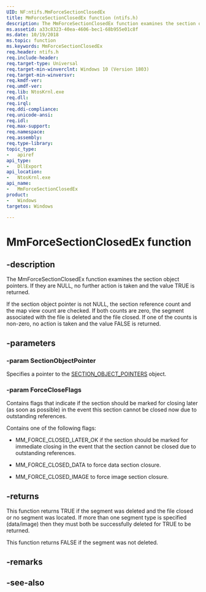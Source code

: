 ```yaml
---
UID: NF:ntifs.MmForceSectionClosedEx
title: MmForceSectionClosedEx function (ntifs.h)
description: The MmForceSectionClosedEx function examines the section object pointers.  If they are NULL, no further action is taken and the value TRUE is returned.
ms.assetid: a33c8323-40ea-4606-bec1-68b955e01c8f
ms.date: 10/19/2018
ms.topic: function
ms.keywords: MmForceSectionClosedEx
req.header: ntifs.h
req.include-header:
req.target-type: Universal
req.target-min-winverclnt: Windows 10 (Version 1803)
req.target-min-winversvr:
req.kmdf-ver:
req.umdf-ver:
req.lib: NtosKrnl.exe
req.dll:
req.irql: 
req.ddi-compliance:
req.unicode-ansi:
req.idl:
req.max-support:
req.namespace:
req.assembly:
req.type-library: 
topic_type: 
-	apiref
api_type: 
-	DllExport
api_location: 
-	NtosKrnl.exe
api_name: 
-	MmForceSectionClosedEx
product:
-	Windows
targetos: Windows

---
```


# MmForceSectionClosedEx function


## -description

The MmForceSectionClosedEx function examines the section object pointers.  If they are NULL, no further action is taken and the value TRUE is returned.

If the section object pointer is not NULL, the section reference count and the map view count are checked.  If both counts are zero, the segment associated with the file is deleted and the file closed. If one of the counts is non-zero, no action is taken and the value FALSE is returned.

## -parameters

### -param SectionObjectPointer

Specifies a pointer to the [SECTION_OBJECT_POINTERS](https://docs.microsoft.com/windows-hardware/drivers/ddi/content/wdm/ns-wdm-_section_object_pointers) object.

### -param ForceCloseFlags
Contains flags that indicate if the section should  be marked for closing later (as soon as possible) in the event this section cannot be closed now due to outstanding references.

Contains one of the following flags:

* MM_FORCE_CLOSED_LATER_OK if the section should be marked for immediate closing in the event that the section cannot be closed due to outstanding references.

* MM_FORCE_CLOSED_DATA to force data section closure.

* MM_FORCE_CLOSED_IMAGE to force image section closure.

## -returns
This function returns TRUE if the segment was deleted and the file closed or no segment was located.  If more than one segment type is specified (data/image) then they must both be successfully deleted for TRUE to be returned.

This function returns FALSE if the segment was not deleted.

## -remarks

## -see-also
